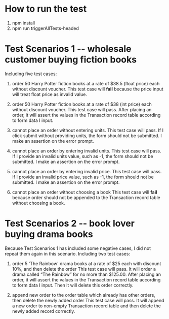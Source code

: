 # How to run the test
1. npm install
2. npm run triggerAllTests-headed

# Test Scenarios 1 -- wholesale customer buying fiction books
Including five test cases:

1. order 50 Harry Potter fiction books at a rate of $38.5 (float price) each without discount voucher.
This test case will **fail** because the price input will treat float price as invalid value.

2. order 50 Harry Potter fiction books at a rate of $38 (int price) each without discount voucher.
This test case will pass. After placing an order, it will assert the values in the Transaction record table according to form data I input.

3. cannot place an order without entering units.
This test case will pass. If I click submit without providing units, the form should not be submitted. I make an assertion on the error prompt.

4. cannot place an order by entering invalid units.
This test case will pass. If I provide an invalid units value, such as -1, the form should not be submitted. I make an assertion on the error prompt.

5. cannot place an order by entering invalid price.
This test case will pass. If I provide an invalid price value, such as -1, the form should not be submitted. I make an assertion on the error prompt.

6. cannot place an order without choosing a book
This test case will **fail** because order should not be appended to the Transaction record table without choosing a book.

# Test Scenarios 2 -- book lover buying drama books
Because Test Scenarios 1 has included some negative cases, I did not repeat them again in this scenario.
Including two test cases:

1. order 5 'The Rainbow' drama books at a rate of $25 each with discount 10%, and then delete the order
This test case will pass. It will order a drama called “The Rainbow” for no more than $125.00. After placing an order, it will assert the values in the Transaction record table according to form data I input. Then it will delete this order correctly.

2. append new order to the order table which already has other orders, then delete the newly added order
This test case will pass. It will append a new order to non-empty Transaction record table and then delete the newly added record correctly.